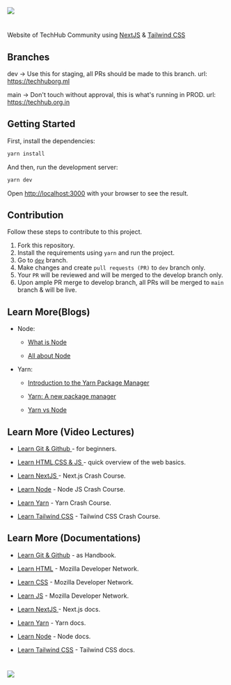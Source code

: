 <img src="public/assets/logo/logo-full-transparent.png"/>

#

Website of TechHub Community using [NextJS](https://nextjs.org/) &amp; [Tailwind CSS](https://www.tailwindcss.com/)

## Branches

dev -> Use this for staging, all PRs should be made to this branch. url: https://techhuborg.ml

main -> Don't touch without approval, this is what's running in PROD. url: https://techhub.org.in

## Getting Started

First, install the dependencies:

```bash
yarn install
```

And then, run the development server:

```bash
yarn dev
```

Open [http://localhost:3000](http://localhost:3000) with your browser to see the result.

## Contribution

Follow these steps to contribute to this project.

1. Fork this repository.
2. Install the requirements using `yarn` and run the project.
3. Go to [`dev`](
https://github.com/techhub-community/techhub-website/tree/dev) branch.
4. Make changes and create `pull requests (PR)` to `dev` branch only.
5. Your `PR` will be reviewed and will be merged to the develop branch only.
6. Upon ample PR merge to develop branch, all PRs will be merged to `main` branch & will be live.

## Learn More(Blogs)

- Node:

  - [What is Node](https://www.codecademy.com/articles/what-is-node)

  - [All about Node](https://www.tutorialspoint.com/nodejs/nodejs_introduction.htm)

- Yarn:

  - [Introduction to the Yarn Package Manager](https://www.digitalocean.com/community/tutorials/js-yarn-package-manager-quick-intro)

  - [Yarn: A new package manager](https://engineering.fb.com/2016/10/11/web/yarn-a-new-package-manager-for-javascript/)

  - [Yarn vs Node](https://www.geeksforgeeks.org/difference-between-npm-and-yarn/)

## Learn More (Video Lectures)

- [Learn Git & Github ](https://www.youtube.com/watch?v=RGOj5yH7evk&t=296s) -  for beginners.

- [Learn HTML,CSS & JS ](https://www.youtube.com/watch?v=_GTMOmRrqkU) - quick overview of the web basics.

- [Learn NextJS ](https://www.youtube.com/watch?v=mTz0GXj8NN0) - Next.js Crash Course.

- [Learn Node](https://youtu.be/vJEO57B05Sg) - Node JS Crash Course.

- [Learn Yarn](https://youtu.be/g9_6KmiBISk) - Yarn Crash Course.

- [Learn Tailwind CSS](https://www.youtube.com/watch?v=UBOj6rqRUME&t=378s) - Tailwind CSS Crash Course.

## Learn More (Documentations)

- [Learn Git & Github](https://guides.github.com/introduction/git-handbook/) - as Handbook.

- [Learn HTML](https://developer.mozilla.org/en-US/docs/Web/HTML) - Mozilla Developer Network.

- [Learn CSS](https://developer.mozilla.org/en-US/docs/Web/CSS) - Mozilla Developer Network.

- [Learn JS](https://developer.mozilla.org/en-US/docs/Web/JS) - Mozilla Developer Network.

- [Learn NextJS ](https://nextjs.org/docs/getting-started) - Next.js docs.

- [Learn Yarn](https://classic.yarnpkg.com/en/docs/) - Yarn docs.

- [Learn Node](https://nodejs.org/en/docs/) - Node docs.

- [Learn Tailwind CSS](https://tailwindcss.com/docs) - Tailwind CSS docs.


#

<a href="https://vercel.com?utm_source=techhub-community&utm_campaign=oss" target="_blank">
  <img src="public/assets/svg/vercel-logo.svg"/>
</a>
